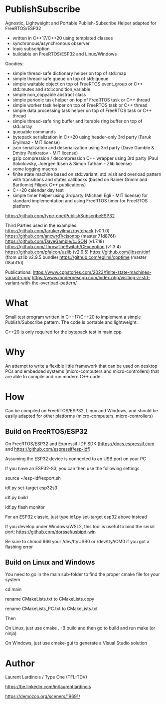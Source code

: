 # PublishSubscribe

Agnostic, Lightweight and Portable Publish-Subscribe Helper adapted for FreeRTOS/ESP32
- written in C++17/C++20 using templated classes
- synchronous/asynchronous observer
- topic subscription
- buildable on FreeRTOS/ESP32 and Linux/Windows

Goodies:
- simple thread-safe dictionary helper on top of std::map
- simple thread-safe queue on top of std::queue
- simple waitable object on top of FreeRTOS event_group or C++ std::mutex and std::condition_variable
- simple non_copyable abstract class
- simple periodic task helper on top of FreeRTOS task or C++ thread
- simple worker task helper on top of FreeRTOS task or C++ thread
- simple data processing task helper on top of FreeRTOS task or C++ thread
- simple thread-safe ring buffer and iterable ring buffer on top of std::array
- queuable commands
- bytepack serialization in C++20 using header-only 3rd party (Faruk Eryilmaz - MIT license)
- json serialization and deserialization using 3rd party (Dave Gamble & Dmitry Pankratov - MIT license)
- gzip compression / decompression C++ wrapper using 3rd party (Paul Sokolovsky, Joergen Ibsen & Simon Tatham - Zlib license)
- some logging macros
- finite state machine based on std::variant, std::visit and overload pattern with transitions and states callbacks (based on
  Rainer Grimm and Bartlomiej Filipek C++ publications)
- C++20 calendar day test
- simple timer helper using 3rdparty (Michael Egli - MIT license) for standard implementation and using FreeRTOS timer for FreeRTOS platform

https://github.com/type-one/PublishSubscribeESP32

Third Parties used in the examples:
https://github.com/farukeryilmaz/bytepack (v0.1.0)
https://github.com/ancwrd1/cjsonpp  (master 71d876f)
https://github.com/DaveGamble/cJSON (v1.7.18)
https://github.com/ThrowTheSwitch/CException (v1.3.4)
https://github.com/pfalcon/uzlib  (v2.9.5)
https://github.com/jibsen/tinf    (from uzlib v2.9.5 bundle)
https://github.com/eglimi/cpptime (master 08abf1d)

Publications:
https://www.cppstories.com/2023/finite-state-machines-variant-cpp/
https://www.modernescpp.com/index.php/visiting-a-std-variant-with-the-overload-pattern/

# What

Small test program written in C++17/C++20 to implement a simple Publish/Subscribe pattern. 
The code is portable and lightweight.

C++20 is only required for the bytepack test in main.cpp

# Why

An attempt to write a flexible little framework that can be used on desktop PCs and embedded systems
(micro-computers and micro-controllers) that are able to compile and run modern C++ code.

# How

Can be compiled on FreeRTOS/ESP32, Linux and Windows, and should be easily
adapted for other platforms (micro-computers, micro-controllers)

## Build on FreeRTOS/ESP32

On FreeRTOS/ESP32 and Expressif-IDF SDK (https://docs.espressif.com and https://github.com/espressif/esp-idf)

Assuming the ESP32 device is connected to an USB port on your PC

If you have an ESP32-S3, you can then use the following settings

source ~/esp-idf/export.sh

idf.py set-target esp32s3

idf.py build

idf.py flash monitor

For an ESP32 classic, just type idf.py set-target esp32 above instead 

If you develop under Windows/WSL2, this tool is useful to bind the serial port:
https://github.com/dorssel/usbipd-win

Be sure to chmod 666 your /dev/ttyUSB0 or /dev/ttyACM0 if you got a flashing error 

## Build on Linux and Windows

You need to go in the main sub-folder to find the proper cmake file for your system

cd main

rename CMakeLists.txt to CMakeLists.copy 

rename CMakeLists_PC.txt to CMakeLists.txt

Then 

On Linux, just use cmake . -B build  and then go to build and run make (or ninja)

On Windows, just use cmake-gui to generate a Visual Studio solution

# Author

Laurent Lardinois / Type One (TFL-TDV)

https://be.linkedin.com/in/laurentlardinois

https://demozoo.org/sceners/19691/
